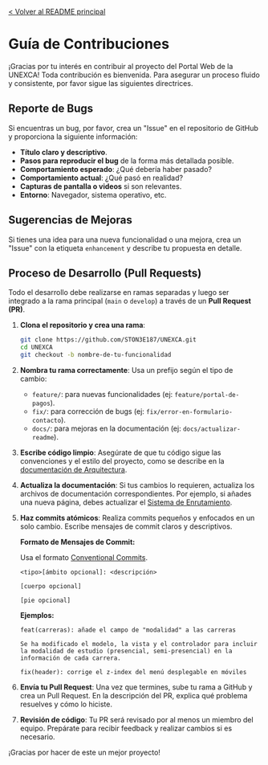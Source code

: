 [< Volver al README principal](../README.md)

# Guía de Contribuciones

¡Gracias por tu interés en contribuir al proyecto del Portal Web de la UNEXCA! Toda contribución es bienvenida. Para asegurar un proceso fluido y consistente, por favor sigue las siguientes directrices.

## Reporte de Bugs

Si encuentras un bug, por favor, crea un "Issue" en el repositorio de GitHub y proporciona la siguiente información:

-   **Título claro y descriptivo**.
-   **Pasos para reproducir el bug** de la forma más detallada posible.
-   **Comportamiento esperado**: ¿Qué debería haber pasado?
-   **Comportamiento actual**: ¿Qué pasó en realidad?
-   **Capturas de pantalla o videos** si son relevantes.
-   **Entorno**: Navegador, sistema operativo, etc.

## Sugerencias de Mejoras

Si tienes una idea para una nueva funcionalidad o una mejora, crea un "Issue" con la etiqueta `enhancement` y describe tu propuesta en detalle.

## Proceso de Desarrollo (Pull Requests)

Todo el desarrollo debe realizarse en ramas separadas y luego ser integrado a la rama principal (`main` o `develop`) a través de un **Pull Request (PR)**.

1.  **Clona el repositorio y crea una rama**:

    ```bash
    git clone https://github.com/STON3E187/UNEXCA.git
    cd UNEXCA
    git checkout -b nombre-de-tu-funcionalidad
    ```

2.  **Nombra tu rama correctamente**: Usa un prefijo según el tipo de cambio:
    -   `feature/`: para nuevas funcionalidades (ej: `feature/portal-de-pagos`).
    -   `fix/`: para corrección de bugs (ej: `fix/error-en-formulario-contacto`).
    -   `docs/`: para mejoras en la documentación (ej: `docs/actualizar-readme`).

3.  **Escribe código limpio**: Asegúrate de que tu código sigue las convenciones y el estilo del proyecto, como se describe en la [documentación de Arquitectura](./ARQUITECTURA.md).

4.  **Actualiza la documentación**: Si tus cambios lo requieren, actualiza los archivos de documentación correspondientes. Por ejemplo, si añades una nueva página, debes actualizar el [Sistema de Enrutamiento](./ENRUTAMIENTO.md).

5.  **Haz commits atómicos**: Realiza commits pequeños y enfocados en un solo cambio. Escribe mensajes de commit claros y descriptivos.

    **Formato de Mensajes de Commit:**

    Usa el formato [Conventional Commits](https://www.conventionalcommits.org/).

    ```
    <tipo>[ámbito opcional]: <descripción>

    [cuerpo opcional]

    [pie opcional]
    ```

    **Ejemplos:**

    ```
    feat(carreras): añade el campo de "modalidad" a las carreras

    Se ha modificado el modelo, la vista y el controlador para incluir la modalidad de estudio (presencial, semi-presencial) en la información de cada carrera.
    ```

    ```
    fix(header): corrige el z-index del menú desplegable en móviles
    ```

6.  **Envía tu Pull Request**: Una vez que termines, sube tu rama a GitHub y crea un Pull Request. En la descripción del PR, explica qué problema resuelves y cómo lo hiciste.

7.  **Revisión de código**: Tu PR será revisado por al menos un miembro del equipo. Prepárate para recibir feedback y realizar cambios si es necesario.

¡Gracias por hacer de este un mejor proyecto!